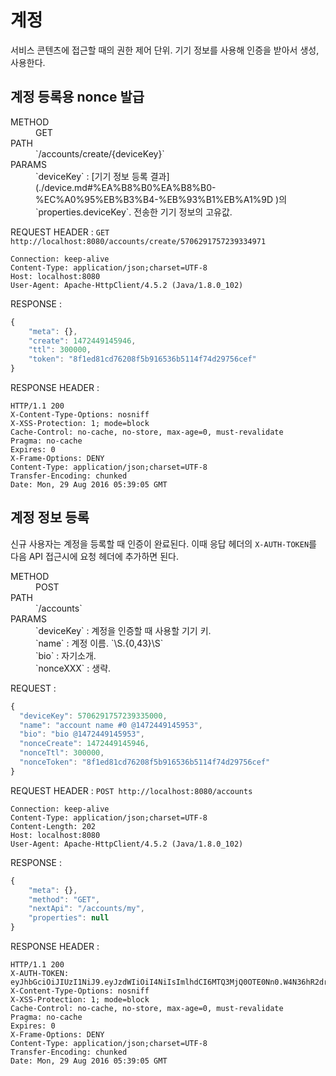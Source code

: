 # 계정

서비스 콘텐츠에 접근할 때의 권한 제어 단위.
기기 정보를 사용해 인증을 받아서 생성, 사용한다.

## 계정 등록용 nonce 발급

<dl>
<dt>METHOD</dt>
<dd>GET</dt>
<dt>PATH</dt>
<dd>`/accounts/create/{deviceKey}`</dd>
<dt>PARAMS</dt>
<dd>`deviceKey` : [기기 정보 등록 결과](./device.md#%EA%B8%B0%EA%B8%B0-%EC%A0%95%EB%B3%B4-%EB%93%B1%EB%A1%9D )의 `properties.deviceKey`. 전송한 기기 정보의 고유값.</dd>
</dl>

REQUEST HEADER : `GET http://localhost:8080/accounts/create/5706291757239334971`
```
Connection: keep-alive
Content-Type: application/json;charset=UTF-8
Host: localhost:8080
User-Agent: Apache-HttpClient/4.5.2 (Java/1.8.0_102)
```

RESPONSE :
```javascript
{
    "meta": {},
    "create": 1472449145946,
    "ttl": 300000,
    "token": "8f1ed81cd76208f5b916536b5114f74d29756cef"
}
```

RESPONSE HEADER :
```
HTTP/1.1 200 
X-Content-Type-Options: nosniff
X-XSS-Protection: 1; mode=block
Cache-Control: no-cache, no-store, max-age=0, must-revalidate
Pragma: no-cache
Expires: 0
X-Frame-Options: DENY
Content-Type: application/json;charset=UTF-8
Transfer-Encoding: chunked
Date: Mon, 29 Aug 2016 05:39:05 GMT
```


## 계정 정보 등록

신규 사용자는 계정을 등록할 때 인증이 완료된다. 이때 응답 헤더의 `X-AUTH-TOKEN`를 다음 API 접근시에 요청 헤더에 추가하면 된다.

<dl>
<dt>METHOD</dt>
<dd>POST</dt>
<dt>PATH</dt>
<dd>`/accounts`</dd>
<dt>PARAMS</dt>
<dd>`deviceKey` : 계정을 인증할 때 사용할 기기 키.</dd>
<dd>`name` : 계정 이름. `\S.{0,43}\S`</dd>
<dd>`bio` : 자기소개.</dd>
<dd>`nonceXXX` : 생략.</dd>
</dl>

REQUEST :
```javascript
{
  "deviceKey": 5706291757239335000,
  "name": "account name #0 @1472449145953",
  "bio": "bio @1472449145953",
  "nonceCreate": 1472449145946,
  "nonceTtl": 300000,
  "nonceToken": "8f1ed81cd76208f5b916536b5114f74d29756cef"
}
```

REQUEST HEADER : `POST http://localhost:8080/accounts`
```
Connection: keep-alive
Content-Type: application/json;charset=UTF-8
Content-Length: 202
Host: localhost:8080
User-Agent: Apache-HttpClient/4.5.2 (Java/1.8.0_102)
```

RESPONSE :
```javascript
{
    "meta": {},
    "method": "GET",
    "nextApi": "/accounts/my",
    "properties": null
}
```

RESPONSE HEADER :
```
HTTP/1.1 200 
X-AUTH-TOKEN: eyJhbGciOiJIUzI1NiJ9.eyJzdWIiOiI4NiIsImlhdCI6MTQ3MjQ0OTE0Nn0.W4N36hR2drv56na6ILh3h_Z9YQ_XRbHjMiPhvqZGQYg
X-Content-Type-Options: nosniff
X-XSS-Protection: 1; mode=block
Cache-Control: no-cache, no-store, max-age=0, must-revalidate
Pragma: no-cache
Expires: 0
X-Frame-Options: DENY
Content-Type: application/json;charset=UTF-8
Transfer-Encoding: chunked
Date: Mon, 29 Aug 2016 05:39:05 GMT
```

